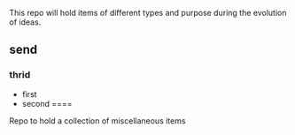 This repo will hold items of different types and purpose during the evolution of ideas. 
## send 
### thrid
* first
* second
====

Repo to hold a collection of miscellaneous items
